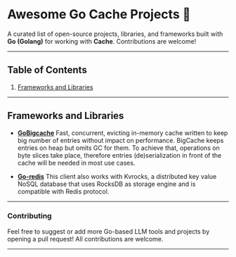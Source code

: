 # Awesome Go Cache Projects 🚀  
A curated list of open-source projects, libraries, and frameworks built with **Go (Golang)** for working with **Cache**. Contributions are welcome!  

---

## Table of Contents  
1. [Frameworks and Libraries](#frameworks-and-libraries)  

---

## Frameworks and Libraries  
- **[GoBigcache](https://github.com/allegro/bigcache)**
  Fast, concurrent, evicting in-memory cache written to keep big number of entries without impact on performance. BigCache keeps entries on heap but omits GC for them. To achieve that, operations on byte slices take place, therefore entries (de)serialization in front of the cache will be needed in most use cases.

- **[Go-redis](https://github.com/redis/go-redis)** 
 This client also works with Kvrocks, a distributed key value NoSQL database that uses RocksDB as storage engine and is compatible with Redis protocol.

---

### Contributing  
Feel free to suggest or add more Go-based LLM tools and projects by opening a pull request! All contributions are welcome.  

---

